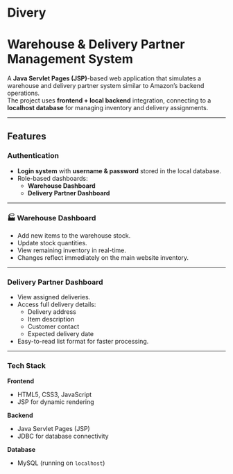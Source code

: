 # Divery
# Warehouse & Delivery Partner Management System

A **Java Servlet Pages (JSP)**-based web application that simulates a warehouse and delivery partner system similar to Amazon’s backend operations.  
The project uses **frontend + local backend** integration, connecting to a **localhost database** for managing inventory and delivery assignments.

---

## Features

### Authentication
- **Login system** with **username & password** stored in the local database.
- Role-based dashboards:
  - **Warehouse Dashboard**
  - **Delivery Partner Dashboard**

---

### 🏭 Warehouse Dashboard
- Add new items to the warehouse stock.
- Update stock quantities.
- View remaining inventory in real-time.
- Changes reflect immediately on the main website inventory.

---

### Delivery Partner Dashboard
- View assigned deliveries.
- Access full delivery details:
  - Delivery address
  - Item description
  - Customer contact
  - Expected delivery date
- Easy-to-read list format for faster processing.

---

### Tech Stack

**Frontend**
- HTML5, CSS3, JavaScript
- JSP for dynamic rendering

**Backend**
- Java Servlet Pages (JSP)
- JDBC for database connectivity

**Database**
- MySQL (running on `localhost`)
